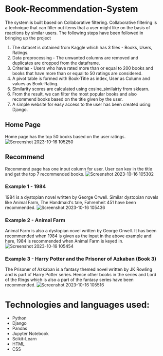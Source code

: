 # Book-Recommendation-System
The system is built based on Collaborative filtering. Collaborative filtering is a technique that can filter out items that a user might like on the basis of reactions by similar users. The following steps have been followed in bringing up the project
1. The dataset is obtained from Kaggle which has 3 files - Books, Users, Ratings.
2. Data preprocessing - The unwanted columns are removed and duplicates are dropped from the dataframe.
3. Criterias - Users who have rated more than or equal to 200 books and books that have more than or equal to 50 ratings are considered.
4. A pivot table is formed with Book-Title as index, User as Column and values as Book-Rating.
5. Similarity scores are calculated using cosine_similairty from sklearn.
6. From the result, we can filter the most popular books and also recommend books based on the title given by the user.
7. A simple website for easy access to the user has been created using Django.

## Home Page
Home page has the top 50 books based on the user ratings.
![Screenshot 2023-10-16 105250](https://github.com/bhavanap12/Book-Recommendation-System/assets/23119773/d1098843-2f0d-469d-a8e7-7f73bca48b26)

## Recommend
Recommend page has one input column for user. User can key in the title and get the top 7 recommended books.
![Screenshot 2023-10-16 105302](https://github.com/bhavanap12/Book-Recommendation-System/assets/23119773/fb40ab19-25cf-4482-b2ed-f1bf25e41a53)

### Example 1 - 1984
1984 is a dystopian novel written by George Orwell. Similar dystopian novels like Animal Farm, The Handmaid's tale, Fahrenheit 451 have been recommended.
![Screenshot 2023-10-16 105436](https://github.com/bhavanap12/Book-Recommendation-System/assets/23119773/907403fe-bb70-40f3-80c0-442672294573)

### Example 2 - Animal Farm
Animal Farm is also a dystopian novel written by George Orwell. It has been recommended when 1984 is given as the input in the above example and here, 1984 is recommended when Animal Farm is keyed in.
![Screenshot 2023-10-16 105454](https://github.com/bhavanap12/Book-Recommendation-System/assets/23119773/c5867a2b-65b2-4b37-a3d0-1a75ab59dad6)

### Example 3 - Harry Potter and the Prisoner of Azkaban (Book 3)
The Prisoner of Azkaban is a fantasy themed novel written by JK Rowling and is part of Harry Potter series. Hence other books in the series and Lord of the Rings which is also a part of the fantasy series have been recommended.
![Screenshot 2023-10-16 105516](https://github.com/bhavanap12/Book-Recommendation-System/assets/23119773/5d084662-9138-47e7-8ce1-4238267560ac)

# Technologies and languages used:
* Python
* Django
* Pandas
* Jupyter Notebook
* Scikit-Learn
* HTML
* CSS    
 
